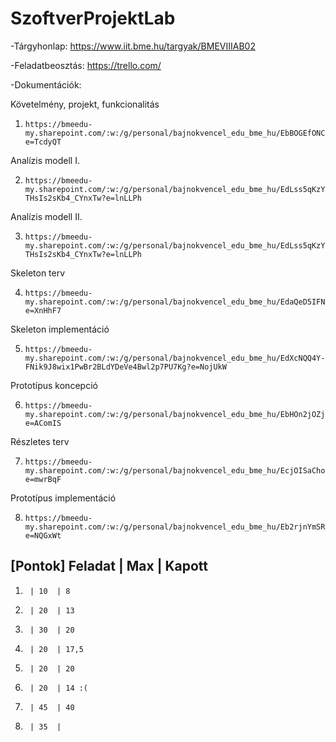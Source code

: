 # SzoftverProjektLab

-Tárgyhonlap: https://www.iit.bme.hu/targyak/BMEVIIIAB02

-Feladatbeosztás: https://trello.com/

-Dokumentációk:

Követelmény, projekt, funkcionalitás

1)     https://bmeedu-my.sharepoint.com/:w:/g/personal/bajnokvencel_edu_bme_hu/EbBOGEfONCRKq15ngBnmJZcB1PGO0FhqBabNLw3wgTGZ5Q?e=TcdyQT

Analízis modell I.

2)     https://bmeedu-my.sharepoint.com/:w:/g/personal/bajnokvencel_edu_bme_hu/EdLss5qKzYZBm8AyV4yI_8QBNEuw-THsIs2sKb4_CYnxTw?e=lnLLPh

Analízis modell II.

3)     https://bmeedu-my.sharepoint.com/:w:/g/personal/bajnokvencel_edu_bme_hu/EdLss5qKzYZBm8AyV4yI_8QBNEuw-THsIs2sKb4_CYnxTw?e=lnLLPh

Skeleton terv

4)     https://bmeedu-my.sharepoint.com/:w:/g/personal/bajnokvencel_edu_bme_hu/EdaQeD5IFN5Kkeoc_73e9csBjCGoZi0rYbmvo12jx7DWDA?e=XnHhF7

Skeleton implementáció

5)     https://bmeedu-my.sharepoint.com/:w:/g/personal/bajnokvencel_edu_bme_hu/EdXcNQQ4Y-FNik9J8wix1PwBr2BLdYDeVe4Bwl2p7PU7Kg?e=NojUkW

Prototípus koncepció

6)     https://bmeedu-my.sharepoint.com/:w:/g/personal/bajnokvencel_edu_bme_hu/EbHOn2jOZjBNuxKaMCWFwF8BSCXRn8XzO09xlo_2m5VllA?e=AComIS

Részletes terv

7)     https://bmeedu-my.sharepoint.com/:w:/g/personal/bajnokvencel_edu_bme_hu/EcjOISaChoRLgLs2lXLqqQEBe9SBmqXlx9koeFZNpN13aQ?e=mwrBqF

Prototípus implementáció

8)     https://bmeedu-my.sharepoint.com/:w:/g/personal/bajnokvencel_edu_bme_hu/Eb2rjnYmSRdIopp2Y2lQWscB22wpaaw9BzGIAsUczGvJbQ?e=NQGxWt



[Pontok]  Feladat | Max | Kapott
----------------------------------
1)      | 10  | 8
2)      | 20  | 13
3)      | 30  | 20
4)      | 20  | 17,5
5)      | 20  | 20
6)      | 20  | 14 :(
7)      | 45  | 40
8)      | 35  | 
